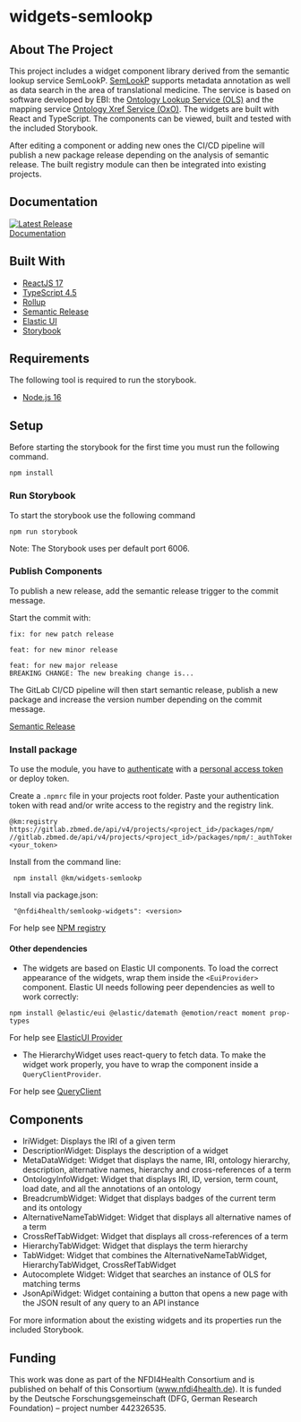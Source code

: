 # widgets-semlookp

## About The Project

This project includes a widget component library derived from the semantic lookup service SemLookP.
[SemLookP](https://semanticlookup.zbmed.de/ols/index) supports metadata annotation as well as data search in the area of translational medicine. 
The service is based on software developed by EBI: the [Ontology Lookup Service (OLS)](https://www.ebi.ac.uk/ols/index) and the mapping service [Ontology Xref Service (OxO)](https://www.ebi.ac.uk/spot/oxo/). 
The widgets are built with React and TypeScript. The components can be viewed, built and tested with the included Storybook.

After editing a component or adding new ones the CI/CD pipeline will publish a new package release 
depending on the analysis of semantic release. The built registry module can then be integrated 
into existing projects.


## Documentation

[![Latest Release](https://gitlab.zbmed.de/km/semlookp/widgets-semlookp/-/badges/release.svg)](https://gitlab.zbmed.de/km/semlookp/widgets-semlookp/-/releases)  
[Documentation](http://km.pages.gitlab.zbmed.de/semlookp/widgets-semlookp)

## Built With

- [ReactJS 17](https://reactjs.org/blog/2020/10/20/react-v17.html)
- [TypeScript 4.5](https://www.typescriptlang.org/docs/handbook/release-notes/typescript-4-5.html)
- [Rollup](https://rollupjs.org)
- [Semantic Release](https://github.com/semantic-release/semantic-release)
- [Elastic UI](https://elastic.github.io/eui/#/)
- [Storybook](https://storybook.js.org/)

## Requirements
The following tool is required to run the storybook.

- [Node.js 16](https://joshtronic.com/2021/05/09/how-to-install-nodejs-16-on-ubuntu-2004-lts/)

## Setup

Before starting the storybook for the first time you must run the following command.
```
npm install
```

### Run Storybook

To start the storybook use the following command

```
npm run storybook
```
Note: The Storybook uses per default port 6006.

### Publish Components

To publish a new release, add the semantic release trigger to the commit message.

Start the commit with:

```
fix: for new patch release
```

```
feat: for new minor release
```

```
feat: for new major release
BREAKING CHANGE: The new breaking change is...
```

The GitLab CI/CD pipeline will then start semantic release,
publish a new package and increase the version number depending on the commit message.

[Semantic Release](https://docs.gitlab.com/ee/ci/examples/semantic-release.html)

### Install package

To use the module, you have to [authenticate](https://docs.gitlab.com/ee/user/packages/npm_registry/) with a [personal access token](https://docs.gitlab.com/ee/user/profile/personal_access_tokens.html) or deploy token.

Create a `.npmrc` file in your projects root folder.
Paste your authentication token with read and/or write access to the registry and the registry link.

```
@km:registry https://gitlab.zbmed.de/api/v4/projects/<project_id>/packages/npm/
//gitlab.zbmed.de/api/v4/projects/<project_id>/packages/npm/:_authToken=<your_token>
```

Install from the command line:
```
 npm install @km/widgets-semlookp
```
Install via package.json:
```
 "@nfdi4health/semlookp-widgets": <version>
```

For help see [NPM registry](https://gitlab.zbmed.de/help/user/packages/npm_registry/index)

#### Other dependencies

- The widgets are based on Elastic UI components. To load the correct appearance of the widgets, wrap them inside the
  `<EuiProvider>` component. Elastic UI needs following peer dependencies as well to work correctly:

```
npm install @elastic/eui @elastic/datemath @emotion/react moment prop-types
```

For help see [ElasticUI Provider](https://elastic.github.io/eui/#/utilities/provider)

- The HierarchyWidget uses react-query to fetch data. To make the widget work properly, you have to wrap the component inside a `QueryClientProvider`.

For help see [QueryClient](https://tanstack.com/query/v4/docs/reference/QueryClient?from=reactQueryV3&original=https://react-query-v3.tanstack.com/reference/QueryClient)

## Components

- IriWidget: Displays the IRI of a given term
- DescriptionWidget: Displays the description of a widget
- MetaDataWidget: Widget that displays the name, IRI, ontology hierarchy, description, alternative names, hierarchy and cross-references of a term
- OntologyInfoWidget: Widget that displays IRI, ID, version, term count, load date, and all the annotations of an ontology
- BreadcrumbWidget: Widget that displays badges of the current term and its ontology
- AlternativeNameTabWidget: Widget that displays all alternative names of a term
- CrossRefTabWidget: Widget that displays all cross-references of a term
- HierarchyTabWidget: Widget that displays the term hierarchy
- TabWidget: Widget that combines the AlternativeNameTabWidget, HierarchyTabWidget, CrossRefTabWidget
- Autocomplete Widget: Widget that searches an instance of OLS for matching terms
- JsonApiWidget: Widget containing a button that opens a new page with the JSON result of any query to an API instance

For more information about the existing widgets and its properties run the included Storybook.

## Funding

This work was done as part of the NFDI4Health Consortium and is published on behalf of this Consortium (www.nfdi4health.de). 
It is funded by the Deutsche Forschungsgemeinschaft (DFG, German Research Foundation) – project number 442326535.